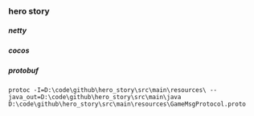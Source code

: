 ### hero story

##### netty
##### cocos
##### protobuf
```shell script
protoc -I=D:\code\github\hero_story\src\main\resources\ --java_out=D:\code\github\hero_story\src\main\java D:\code\github\hero_story\src\main\resources\GameMsgProtocol.proto
```